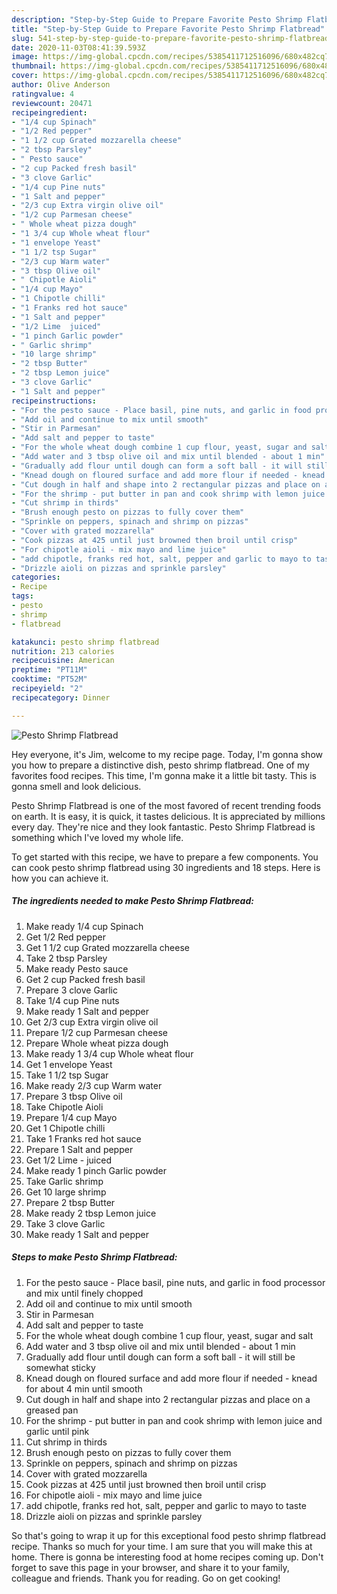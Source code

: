 ```yaml
---
description: "Step-by-Step Guide to Prepare Favorite Pesto Shrimp Flatbread"
title: "Step-by-Step Guide to Prepare Favorite Pesto Shrimp Flatbread"
slug: 541-step-by-step-guide-to-prepare-favorite-pesto-shrimp-flatbread
date: 2020-11-03T08:41:39.593Z
image: https://img-global.cpcdn.com/recipes/5385411712516096/680x482cq70/pesto-shrimp-flatbread-recipe-main-photo.jpg
thumbnail: https://img-global.cpcdn.com/recipes/5385411712516096/680x482cq70/pesto-shrimp-flatbread-recipe-main-photo.jpg
cover: https://img-global.cpcdn.com/recipes/5385411712516096/680x482cq70/pesto-shrimp-flatbread-recipe-main-photo.jpg
author: Olive Anderson
ratingvalue: 4
reviewcount: 20471
recipeingredient:
- "1/4 cup Spinach"
- "1/2 Red pepper"
- "1 1/2 cup Grated mozzarella cheese"
- "2 tbsp Parsley"
- " Pesto sauce"
- "2 cup Packed fresh basil"
- "3 clove Garlic"
- "1/4 cup Pine nuts"
- "1 Salt and pepper"
- "2/3 cup Extra virgin olive oil"
- "1/2 cup Parmesan cheese"
- " Whole wheat pizza dough"
- "1 3/4 cup Whole wheat flour"
- "1 envelope Yeast"
- "1 1/2 tsp Sugar"
- "2/3 cup Warm water"
- "3 tbsp Olive oil"
- " Chipotle Aioli"
- "1/4 cup Mayo"
- "1 Chipotle chilli"
- "1 Franks red hot sauce"
- "1 Salt and pepper"
- "1/2 Lime  juiced"
- "1 pinch Garlic powder"
- " Garlic shrimp"
- "10 large shrimp"
- "2 tbsp Butter"
- "2 tbsp Lemon juice"
- "3 clove Garlic"
- "1 Salt and pepper"
recipeinstructions:
- "For the pesto sauce - Place basil, pine nuts, and garlic in food processor and mix until finely chopped"
- "Add oil and continue to mix until smooth"
- "Stir in Parmesan"
- "Add salt and pepper to taste"
- "For the whole wheat dough combine 1 cup flour, yeast, sugar and salt"
- "Add water and 3 tbsp olive oil and mix until blended - about 1 min"
- "Gradually add flour until dough can form a soft ball - it will still be somewhat sticky"
- "Knead dough on floured surface and add more flour if needed - knead for about 4 min until smooth"
- "Cut dough in half and shape into 2 rectangular pizzas and place on a greased pan"
- "For the shrimp - put butter in pan and cook shrimp with lemon juice and garlic until pink"
- "Cut shrimp in thirds"
- "Brush enough pesto on pizzas to fully cover them"
- "Sprinkle on peppers, spinach and shrimp on pizzas"
- "Cover with grated mozzarella"
- "Cook pizzas at 425 until just browned then broil until crisp"
- "For chipotle aioli - mix mayo and lime juice"
- "add chipotle, franks red hot, salt, pepper and garlic to mayo to taste"
- "Drizzle aioli on pizzas and sprinkle parsley"
categories:
- Recipe
tags:
- pesto
- shrimp
- flatbread

katakunci: pesto shrimp flatbread 
nutrition: 213 calories
recipecuisine: American
preptime: "PT11M"
cooktime: "PT52M"
recipeyield: "2"
recipecategory: Dinner

---
```



![Pesto Shrimp Flatbread](https://img-global.cpcdn.com/recipes/5385411712516096/680x482cq70/pesto-shrimp-flatbread-recipe-main-photo.jpg)

Hey everyone, it's Jim, welcome to my recipe page. Today, I'm gonna show you how to prepare a distinctive dish, pesto shrimp flatbread. One of my favorites food recipes. This time, I'm gonna make it a little bit tasty. This is gonna smell and look delicious.

Pesto Shrimp Flatbread is one of the most favored of recent trending foods on earth. It is easy, it is quick, it tastes delicious. It is appreciated by millions every day. They're nice and they look fantastic. Pesto Shrimp Flatbread is something which I've loved my whole life.




To get started with this recipe, we have to prepare a few components. You can cook pesto shrimp flatbread using 30 ingredients and 18 steps. Here is how you can achieve it.

<!--inarticleads1-->

##### The ingredients needed to make Pesto Shrimp Flatbread:

1. Make ready 1/4 cup Spinach
1. Get 1/2 Red pepper
1. Get 1 1/2 cup Grated mozzarella cheese
1. Take 2 tbsp Parsley
1. Make ready  Pesto sauce
1. Get 2 cup Packed fresh basil
1. Prepare 3 clove Garlic
1. Take 1/4 cup Pine nuts
1. Make ready 1 Salt and pepper
1. Get 2/3 cup Extra virgin olive oil
1. Prepare 1/2 cup Parmesan cheese
1. Prepare  Whole wheat pizza dough
1. Make ready 1 3/4 cup Whole wheat flour
1. Get 1 envelope Yeast
1. Take 1 1/2 tsp Sugar
1. Make ready 2/3 cup Warm water
1. Prepare 3 tbsp Olive oil
1. Take  Chipotle Aioli
1. Prepare 1/4 cup Mayo
1. Get 1 Chipotle chilli
1. Take 1 Franks red hot sauce
1. Prepare 1 Salt and pepper
1. Get 1/2 Lime - juiced
1. Make ready 1 pinch Garlic powder
1. Take  Garlic shrimp
1. Get 10 large shrimp
1. Prepare 2 tbsp Butter
1. Make ready 2 tbsp Lemon juice
1. Take 3 clove Garlic
1. Make ready 1 Salt and pepper




<!--inarticleads2-->

##### Steps to make Pesto Shrimp Flatbread:

1. For the pesto sauce - Place basil, pine nuts, and garlic in food processor and mix until finely chopped
1. Add oil and continue to mix until smooth
1. Stir in Parmesan
1. Add salt and pepper to taste
1. For the whole wheat dough combine 1 cup flour, yeast, sugar and salt
1. Add water and 3 tbsp olive oil and mix until blended - about 1 min
1. Gradually add flour until dough can form a soft ball - it will still be somewhat sticky
1. Knead dough on floured surface and add more flour if needed - knead for about 4 min until smooth
1. Cut dough in half and shape into 2 rectangular pizzas and place on a greased pan
1. For the shrimp - put butter in pan and cook shrimp with lemon juice and garlic until pink
1. Cut shrimp in thirds
1. Brush enough pesto on pizzas to fully cover them
1. Sprinkle on peppers, spinach and shrimp on pizzas
1. Cover with grated mozzarella
1. Cook pizzas at 425 until just browned then broil until crisp
1. For chipotle aioli - mix mayo and lime juice
1. add chipotle, franks red hot, salt, pepper and garlic to mayo to taste
1. Drizzle aioli on pizzas and sprinkle parsley




So that's going to wrap it up for this exceptional food pesto shrimp flatbread recipe. Thanks so much for your time. I am sure that you will make this at home. There is gonna be interesting food at home recipes coming up. Don't forget to save this page in your browser, and share it to your family, colleague and friends. Thank you for reading. Go on get cooking!
